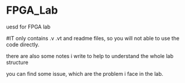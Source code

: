# FPGA_Lab
uesd for FPGA lab 

#IT only contains .v .vt and readme files, so you will not able to use the code directly.

there are also some notes i write to help to understand the whole lab structure

you can find some issue, which are the problem i face in the lab.
